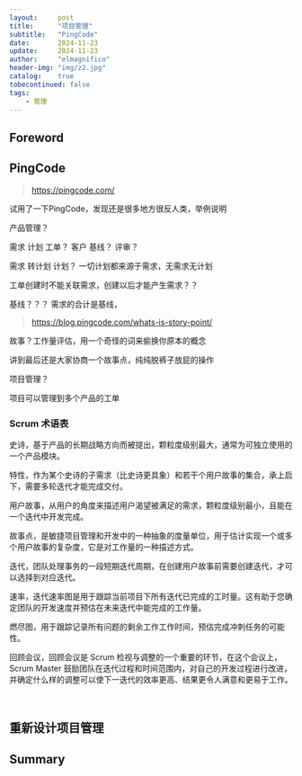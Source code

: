 ```yaml
---
layout:     post
title:      "项目管理"
subtitle:   "PingCode"
date:       2024-11-23
update:     2024-11-23
author:     "elmagnifico"
header-img: "img/z2.jpg"
catalog:    true
tobecontinued: false
tags:
    - 管理
---
```


## Foreword



## PingCode

> https://pingcode.com/

试用了一下PingCode，发现还是很多地方很反人类，举例说明



产品管理？

需求 计划 工单？ 客户 基线？ 评审？

需求 转计划 计划？ 一切计划都来源于需求，无需求无计划

工单创建时不能关联需求，创建以后才能产生需求？？

基线？？？ 需求的合计是基线，



> https://blog.pingcode.com/whats-is-story-point/

故事？工作量评估，用一个奇怪的词来偷换你原本的概念

讲到最后还是大家协商一个故事点，纯纯脱裤子放屁的操作



项目管理？

项目可以管理到多个产品的工单



### Scrum 术语表

史诗，基于产品的长期战略方向而被提出，颗粒度级别最大，通常为可独立使用的一个产品模块。

特性，作为某个史诗的子需求（比史诗更具象）和若干个用户故事的集合，承上启下，需要多轮迭代才能完成交付。

用户故事，从用户的角度来描述用户渴望被满足的需求，颗粒度级别最小，且能在一个迭代中开发完成。

 故事点，是敏捷项目管理和开发中的一种抽象的度量单位，用于估计实现一个或多个用户故事的复杂度，它是对工作量的一种描述方式。

迭代，团队处理事务的一段短期迭代周期，在创建用户故事前需要创建迭代，才可以选择到对应迭代。

速率，迭代速率图是用于跟踪当前项目下所有迭代已完成的工时量。这有助于您确定团队的开发速度并预估在未来迭代中能完成的工作量。

燃尽图，用于跟踪记录所有问题的剩余工作工作时间，预估完成冲刺任务的可能性。

回顾会议，回顾会议是 Scrum 检视与调整的一个重要的环节，在这个会议上，Scrum Master 鼓励团队在迭代过程和时间范围内，对自己的开发过程进行改进，并确定什么样的调整可以使下一迭代的效率更高、结果更令人满意和更易于工作。

﻿



## 重新设计项目管理





## Summary



